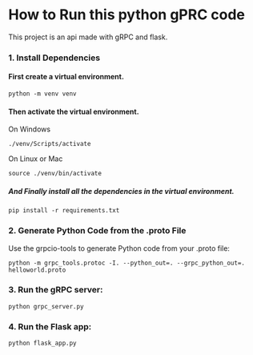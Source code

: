 
# How to Run this python gPRC code

This project is an api made with gRPC and flask.

### 1. Install Dependencies

#### First create a virtual environment.

```
python -m venv venv
```

#### Then activate the virtual environment.

On Windows
```
./venv/Scripts/activate
```
On Linux or Mac 
```
source ./venv/bin/activate
```

##### And Finally install all the dependencies in the virtual environment.

```
pip install -r requirements.txt
```

### 2. Generate Python Code from the .proto File

Use the grpcio-tools to generate Python code from your .proto file:

```
python -m grpc_tools.protoc -I. --python_out=. --grpc_python_out=. helloworld.proto
```


### 3. Run the gRPC server:

```
python grpc_server.py
```


### 4. Run the Flask app:

```
python flask_app.py
```